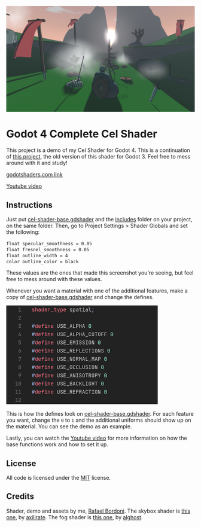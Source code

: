 ![](images/image1.png)

# Godot 4 Complete Cel Shader

This project is a demo of my Cel Shader for Godot 4. This is a continuation of [this project](https://godotshaders.com/shader/complete-toon-shader/), the old version of this shader for Godot 3. Feel free to mess around with it and study!

[godotshaders.com link](https://godotshaders.com/shader/complete-cel-shader-for-godot-4/)

[Youtube video](https://youtu.be/F0LZ_hAci4k)

## Instructions

Just put [cel-shader-base.gdshader](src/cel-shader-base.gdshader) and the [includes](src/includes) folder on your project, on the same folder. Then, go to Project Settings > Shader Globals and set the following:

```
float specular_smoothness = 0.05
float fresnel_smoothness = 0.05
float outline_width = 4
color outline_color = black
```

These values are the ones that made this screenshot you're seeing, but feel free to mess around with these values.

Whenever you want a material with one of the additional features, make a copy of [cel-shader-base.gdshader](src/cel-shader-base.gdshader) and change the defines.

![](images/image2.png)

This is how the defines look on [cel-shader-base.gdshader](src/cel-shader-base.gdshader). For each feature you want, change the `0` to `1` and the additional uniforms should show up on the material. You can see the demo as an example.

Lastly, you can watch the [Youtube video](https://youtu.be/F0LZ_hAci4k) for more information on how the base functions work and how to set it up.

## License

All code is licensed under the [MIT](https://opensource.org/license/mit/) license.

## Credits

Shader, demo and assets by me, [Rafael Bordoni](https://github.com/eldskald). The skybox shader is [this one](https://godotshaders.com/shader/stylized-sky-shader-with-clouds/), by [axilirate](https://godotshaders.com/author/axilirate/). The fog shader is [this one](https://godotshaders.com/shader/moving-gradient-noise-fog-mist-for-godot-4/), by [alghost](https://godotshaders.com/author/alghost/).

